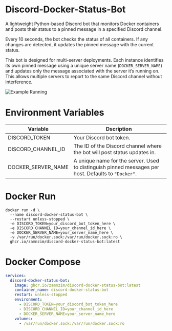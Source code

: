 # Discord-Docker-Status-Bot
A lightweight Python-based Discord bot that monitors Docker containers and posts their status to a pinned message in a specified Discord channel.

Every 10 seconds, the bot checks the status of all containers. If any changes are detected, it updates the pinned message with the current status.

This bot is designed for multi-server deployments. Each instance identifies its own pinned message using a unique server name (```DOCKER_SERVER_NAME```) and updates only the message associated with the server it’s running on. This allows multiple servers to report to the same Discord channel without interference.

![Example Running](https://github.com/user-attachments/assets/74962c43-742a-4fbb-a9d1-6804a5420c42)

# Environment Variables

| Variable | Dscription |
| -------- | ---------- |
| DISCORD_TOKEN | Your Discord bot token. |
| DISCORD_CHANNEL_ID | The ID of the Discord channel where the bot will post status updates in. |
| DOCKER_SERVER_NAME | A unique name for the server. Used to distinguish pinned messages per host. Defaults to ```"Docker"```. |

# Docker Run
```
docker run -d \
  --name discord-docker-status-bot \
  --restart unless-stopped \
  -e DISCORD_TOKEN=your_discord_bot_token_here \
  -e DISCORD_CHANNEL_ID=your_channel_id_here \
  -e DOCKER_SERVER_NAME=your_server_name_here \
  -v /var/run/docker.sock:/var/run/docker.sock:ro \
  ghcr.io/zamnzim/discord-docker-status-bot:latest
```
# Docker Compose
```yaml
services:
  discord-docker-status-bot:
    image: ghcr.io/zamnzim/discord-docker-status-bot:latest
    container_name: discord-docker-status-bot
    restart: unless-stopped
    environment:
      - DISCORD_TOKEN=your_discord_bot_token_here
      - DISCORD_CHANNEL_ID=your_channel_id_here
      - DOCKER_SERVER_NAME=your_server_name_here
    volumes:
      - /var/run/docker.sock:/var/run/docker.sock:ro
```
